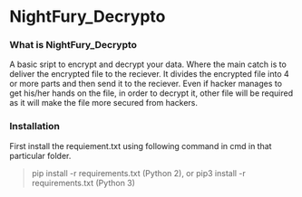 # NightFury_Decrypto

### What is NightFury_Decrypto

A basic sript to encrypt and decrypt your data. Where the main catch is to deliver the encrypted file to the reciever.
It divides the encrypted file into 4 or more parts and then send it to the reciever. Even if hacker manages to get his/her hands on the file, in order to decrypt it, other file will be required as it will make the file more secured from hackers.

### Installation

First install the requiement.txt using following command in cmd in that particular folder.

> pip install -r requirements.txt (Python 2), or pip3 install -r requirements.txt (Python 3)